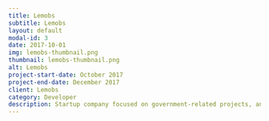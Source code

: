 ```yaml
---
title: Lemobs
subtitle: Lemobs
layout: default
modal-id: 3
date: 2017-10-01
img: lemobs-thumbnail.png
thumbnail: lemobs-thumbnail.png
alt: Lemobs
project-start-date: October 2017
project-end-date: December 2017
client: Lemobs
category: Developer
description: Startup company focused on government-related projects, and mid to large sized IT business solutions.
---
```

